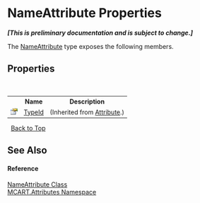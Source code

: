 # NameAttribute Properties
 _**\[This is preliminary documentation and is subject to change.\]**_

The <a href="be434b7c-a3eb-7982-e0f2-4fd43e1283d6">NameAttribute</a> type exposes the following members.


## Properties
&nbsp;<table><tr><th></th><th>Name</th><th>Description</th></tr><tr><td>![Public property](media/pubproperty.gif "Public property")</td><td><a href="http://msdn2.microsoft.com/es-es/library/sa1bf03e" target="_blank">TypeId</a></td><td> (Inherited from <a href="http://msdn2.microsoft.com/es-es/library/e8kc3626" target="_blank">Attribute</a>.)</td></tr></table>&nbsp;
<a href="#nameattribute-properties">Back to Top</a>

## See Also


#### Reference
<a href="be434b7c-a3eb-7982-e0f2-4fd43e1283d6">NameAttribute Class</a><br /><a href="149c1cbf-2082-5e41-e423-c506e9b98202">MCART.Attributes Namespace</a><br />